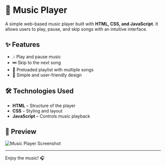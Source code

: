 # 🎵 Music Player

A simple web-based music player built with **HTML, CSS, and JavaScript**. It allows users to play, pause, and skip songs with an intuitive interface.

## ✨ Features
- 🎶 Play and pause music
- ⏭️ Skip to the next song
- 📃 Preloaded playlist with multiple songs
- 🎨 Simple and user-friendly design

## 🛠 Technologies Used
- **HTML** – Structure of the player
- **CSS** – Styling and layout
- **JavaScript** – Controls music playback

## 📸 Preview
![Music Player Screenshot](https://github.com/user-attachments/assets/51d06776-6aea-424b-8d49-a1e8ac62c5a2)

---

Enjoy the music! 🎧

